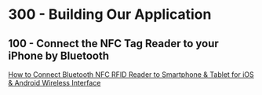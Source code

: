 # 300 - Building Our Application

## 100 - Connect the NFC Tag Reader to your iPhone by Bluetooth

[How to Connect Bluetooth NFC RFID Reader to Smartphone & Tablet for iOS & Android Wireless Interface](https://www.youtube.com/watch?v=DHpsBZqIaFE)

